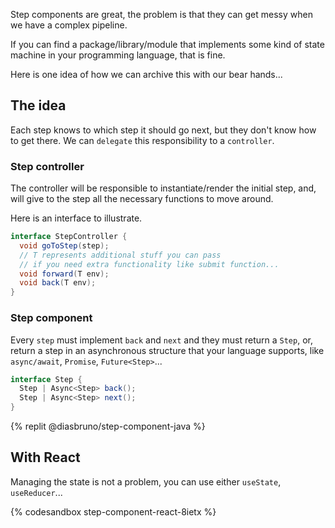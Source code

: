 Step components are great, the problem is that 
they can get messy when we have
a complex pipeline.

If you can find a package/library/module 
that implements some kind of state machine 
in your programming language, that is fine.

Here is one idea of how we can archive this
with our bear hands...

## The idea

Each step knows to which step it should go next, but
they don't know how to get there. We can
`delegate` this responsibility to a `controller`.

### Step controller

The controller will be responsible
to instantiate/render the initial step, 
and, will give to the step all the necessary 
functions to move around.

Here is an interface to illustrate.

```java
interface StepController {
  void goToStep(step);
  // T represents additional stuff you can pass
  // if you need extra functionality like submit function... 
  void forward(T env);
  void back(T env);
}
```

### Step component

Every `step` must implement `back` and `next`
and they must return a `Step`, or, return 
a step in an asynchronous structure that
your language supports, like `async/await`, `Promise`,
`Future<Step>`...

```java
interface Step {
  Step | Async<Step> back();
  Step | Async<Step> next();
}
```

{% replit @diasbruno/step-component-java %}

## With React

Managing the state is not a problem, 
you can use either `useState`, `useReducer`...

{% codesandbox step-component-react-8ietx %}
